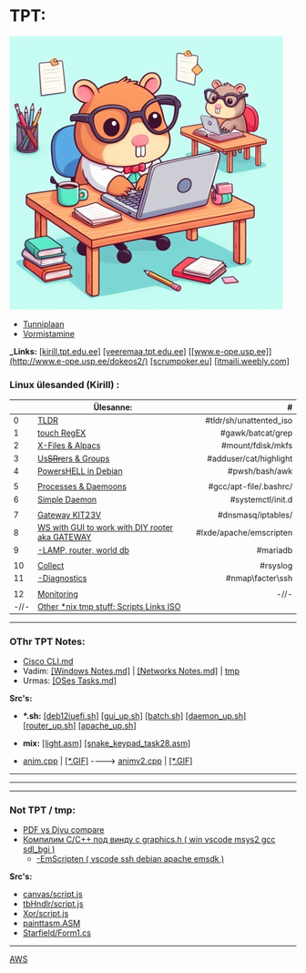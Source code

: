 # TPT:
![](pik4a.jpeg)

- [Tunniplaan](https://tahvel.edu.ee/#/schoolBoard/14)
- [Vormistamine](vormistamine.md)

**_Links:**
[[kirill.tpt.edu.ee]](http://kirill.tpt.edu.ee/)
[[veeremaa.tpt.edu.ee]](http://veeremaa.tpt.edu.ee/)
[[www.e-ope.usp.ee]](http://www.e-ope.usp.ee/dokeos2/) 
[[scrumpoker.eu]](https://scrumpoker.eu/oppeained-2023-2024-2/)
[[itmaili.weebly.com]](https://itmaili.weebly.com/)

### Linux ülesanded (Kirill) :  

|      | Ülesanne:                                                                      |                       \# |
| :--- | ------------------------------------------------------------------------------ | -----------------------: |
| 0    | [TLDR](Nelus_tpt/0_tldr/README.md)                                             | \#tldr/sh/unattented_iso |
| 1    | [touch RegEX](Nelus_tpt/1_regex/README.md)                                     |       \#gawk/batcat/grep |
| 2    | [X-Files & Alpacs](Nelus_tpt/2_files/README.md)                                |       \#mount/fdisk/mkfs |
| 3    | [Us~~SRr~~ers & Groups](Nelus_tpt/3_users/README.md)                           |  \#adduser/cat/highlight |
| 4    | [PowersHELL in Debian](Nelus_tpt/4_pwsh/README.md)                             |          \#pwsh/bash/awk |
|      |                                                                                |                          |
| 5    | [Processes & Daemoons](Nelus_tpt/5_proc/README.md)                             |  \#gcc/apt-file/.bashrc/ |
| 6    | [Simple Daemon](Nelus_tpt/6_daemon/README.md)                                  |       \#systemctl/init.d |
|      |                                                                                |                          |
| 7    | [Gateway KIT23V](Nelus_tpt/7_gateway/README.md)                                |      \#dnsmasq/iptables/ |
| 8    | [WS with GUI to work with DIY rooter aka GATEWAY](Nelus_tpt/8_WSGUI/README.md) | \#lxde/apache/emscripten |
| 9    | [-LAMP, router, world db](Nelus_tpt/9_lamp/README.md)                          |                \#mariadb |
|      |                                                                                |                          |
| 10   | [Collect](Nelus_tpt/10_collect/README.md)                                      |                \#rsyslog |
| 11   | [-Diagnostics](Nelus_tpt/11_diagnostics/README.md)                             |        \#nmap\facter\ssh |
|      |                                                                                |                          |
| 12   | [Monitoring](Nelus_tpt/12_monitoring/README.md)                                |                     -//- |
| -//- | [Other *nix tmp stuff: Scripts Links ISO ](Nelus_tpt/_rsrc/README.md)          |                          |

***

### OThr TPT Notes:
- [Cisco CLI.md](CCNA_tpt/README.md)
- Vadim:
[[Windows Notes.md]](Veeremaa_tpt/win_notes.md) |
[[Networks Notes.md]](Veeremaa_tpt/netw_notes.md) |
[tmp](Veeremaa_tpt/tmp.md)
- Urmas: [[OSes Tasks.md]](Krusell_tpt/README.md)  



**Src's:**

- **\*.sh:**
[[deb12iuefi.sh]](Nelus_tpt/0_tldr/_rsrc/deb12iuefi.sh)
[[gui_up.sh]](Nelus_tpt/8_WSGUI/_answ/gui_up.sh)
[[batch.sh]](Nelus_tpt/4_pwsh/_rsrc/batch.sh)
[[daemon_up.sh]](Nelus_tpt/6_daemon/_rsrc/daemon_up.sh)
[[router_up.sh]](Nelus_tpt/7_gateway/_rsrc/router_up.sh)
[[apache_up.sh]](Nelus_tpt/8_WSGUI/_answ/apache_up.sh)


- **mix:**
[[light.asm]](Krusell_tpt/_rsrc/light.asm)
[[snake_keypad_task28.asm]](Krusell_tpt/_rsrc/snake_keypad_task28.asm)
- [anim.cpp](Krusell_tpt/_rsrc/main.cpp) | [[*.GIF]](Krusell_tpt/_rsrc/main.gif)  ---->
[animv2.cpp](Krusell_tpt/_rsrc/main_03032024.cpp)  | [[*.GIF]](Krusell_tpt/_rsrc/main_03032024.gif)  

***
***
***

### Not TPT / tmp:


- [PDF vs Djvu compare](othr/PdfToDjvu/README.md)
- [Компилим C/C++ под винду с graphics.h ( win vscode msys2 gcc sdl_bgi )](othr/winc/1_MSYS.md)
  - [-EmScripten ( vscode ssh debian apache emsdk )](othr/winc/2_emscripten.md)

**Src's:**
- [canvas/script.js](othr/src/canvas/script.js)
- [tbHndlr/script.js](othr/src/tbHndlr/script.js)
- [Xor/script.js](othr/src/Xor/script.js)
- [painttasm.ASM](othr/src/painttasm.ASM)
- [Starfield/Form1.cs](othr/src/Starfield_example/Starfield/Form1.cs)


***
[AWS](othr/AWS/AWS.md)   


